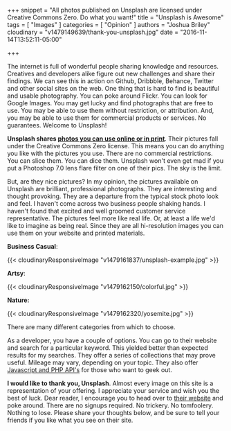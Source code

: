 +++
snippet = "All photos published on Unsplash are licensed under Creative Commons Zero. Do what you want!"
title = "Unsplash is Awesome"
tags = [
  "Images"
]
categories = [
  "Opinion"
]
authors = "Joshua Briley"
cloudinary = "v1479149639/thank-you-unsplash.jpg"
date = "2016-11-14T13:52:11-05:00"

+++

The internet is full of wonderful people sharing knowledge and resources. Creatives and developers alike figure out new challenges and share their findings. We can see this in action on Github, Dribbble, Behance, Twitter and other social sites on the web. One thing that is hard to find is beautiful and usable photography. You can poke around Flickr. You can look for Google Images. You may get lucky and find photographs that are free to use. You may be able to use them without restriction, or attribution. And, you may be able to use them for commercial products or services. No guarantees. Welcome to Unsplash!

**Unsplash shares [photos you can use online or in print](https://unsplash.com/)**. Their pictures fall under the Creative Commons Zero license. This means you can do anything you like with the pictures you use. There are no commercial restrictions. You can slice them. You can dice them. Unsplash won't even get mad if you put a Photoshop 7.0 lens flare filter on one of their pics. The sky is the limit.

But, are they nice pictures? In my opinion, the pictures available on Unsplash are brilliant, professional photographs. They are interesting and thought provoking. They are a departure from the typical stock photo look and feel. I haven't come across two business people shaking hands. I haven't found that excited and well groomed customer service representative. The pictures feel more like real life. Or, at least a life we'd like to imagine as being real. Since they are all hi-resolution images you can use them on your website and printed materials.

**Business Casual**:

{{< cloudinaryResponsiveImage "v1479161837/unsplash-example.jpg" >}}

**Artsy**:

{{< cloudinaryResponsiveImage "v1479162150/colorful.jpg" >}}

**Nature:**

{{< cloudinaryResponsiveImage "v1479162320/yosemite.jpg" >}}

There are many different categories from which to choose.

As a developer, you have a couple of options. You can go to their website and search for a particular keyword. This yielded better than expected results for my searches. They offer a series of collections that may prove useful. Mileage may vary, depending on your topic. They also offer [Javascript and PHP API's](https://unsplash.com/developers) for those who want to geek out.

**I would like to thank you, Unsplash**. Almost every image on this site is a representation of your offering. I appreciate your service and wish you the best of luck. Dear reader, I encourage you to head over to [their website](https://unsplash.com/) and poke around. There are no signups required. No trickery. No tomfoolery. Nothing to lose. Please share your thoughts below, and be sure to tell your friends if you like what you see on their site.
